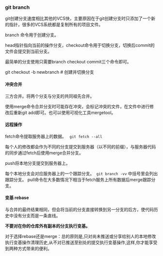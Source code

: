 
### git branch

git创建分支速度相比其他的VCS快，主要原因在于git创建分支时只添加了一个新的指针，很多的VCS系统都是复制所有的项目文件。

branch 命令用于创建分支。

head指针指向当前的操作分支，checkout命令用于切换分支，切换后commit的文件会提交到当前分支。

最简单的分支使用只需要branch checkout commit三个命令即可。

git checkout -b	newbranch  # 创建并切换分支


#### 冲突合并

三方合并。将两个分支与分支的共同祖先合并。

使用merge命令合并分支时可能存在冲突，会标记冲突的文件，在文件中进行修改后重新git add即可。也可以使用可视化工具mergetool。


#### 远程操作

fetch命令提取服务器上的数据。 ` git fetch --all`

每个人的修改都会作为不同的分支提交到服务器（以不同的前缀），与服务器代码的同步通过fetch后使用merge合并分支。

push将本地分支提交到服务器上。

每个本地分支会对应服务器上的一个跟踪分支。` git branch -vv` 中括号里会列出跟踪分支。
pull命令在大多数情况下相当于fetch服务上所有数据后merge跟踪分支。


#### 变基 rebase

与合并的最终结果相同，但会将当前的分支直接转换到另一分支的后方，使代码历史中没有分支而是一条直线。

**不要对在你的仓库外有副本的分支执行变基。**

对于选择rebase还是merge：总的原则是,只对尚未推送或分享给别人的本地修改执行变基操作清理历史,从不对已推送至别处的提交执行变基操作,这样,你才能享受到两种方式带来的便利。



